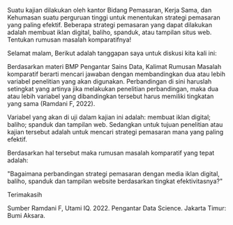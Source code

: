
Suatu kajian dilakukan oleh kantor Bidang Pemasaran, Kerja Sama, dan Kehumasan suatu perguruan tinggi untuk menentukan strategi pemasaran yang paling efektif. Beberapa strategi pemasaran yang dapat dilakukan adalah membuat iklan digital, baliho, spanduk, atau tampilan situs web. Tentukan rumusan masalah komparatifnya!

Selamat malam,
Berikut adalah tanggapan saya untuk diskusi kita kali ini:

Berdasarkan materi BMP Pengantar Sains Data, Kalimat Rumusan Masalah komparatif berarti mencari jawaban dengan membandingkan dua atau lebih variabel penelitian yang akan digunakan. Perbandingan di sini haruslah setingkat yang artinya jika melakukan penelitian perbandingan, maka dua atau lebih variabel yang dibandingkan tersebut harus memiliki tingkatan yang sama (Ramdani F, 2022).

Variabel yang akan di uji dalam kajian ini adalah: membuat iklan digital; baliho; spanduk dan tampilan web. Sedangkan untuk tujuan penelitian atau kajian tersebut adalah untuk mencari strategi pemasaran mana yang paling efektif.

Berdasarkan hal tersebut maka rumusan masalah komparatif yang tepat adalah:

"Bagaimana perbandingan strategi pemasaran dengan media iklan digital, baliho, spanduk dan tampilan website berdasarkan tingkat efektivitasnya?"


Terimakasih

Sumber
Ramdani F, Utami IQ. 2022. Pengantar Data Science. Jakarta Timur: Bumi Aksara.

